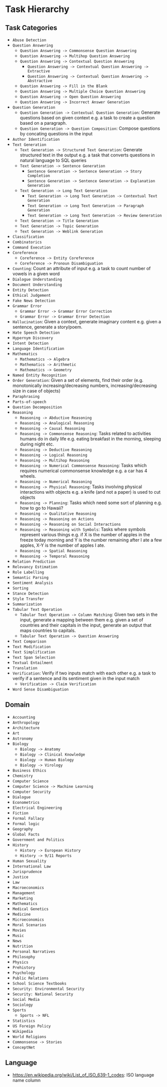 # Task Hierarchy

## Task Categories
- `Abuse Detection`
- `Question Answering`
  - `Question Answering -> Commonsense Question Answering`
  - `Question Answering -> Multihop Question Answering`
  - `Question Answering -> Contextual Question Answering`
    - `Question Answering -> Contextual Question Answering -> Extractive`
    - `Question Answering -> Contextual Question Answering -> Abstractive` 
  - `Question Answering -> Fill in the Blank`
  - `Question Answering -> Multiple Choice Question Answering`
  - `Question Answering -> Open Question Answering`
  - `Question Answering -> Incorrect Answer Generation`
- `Question Generation`
  - `Question Generation -> Contextual Question Generation`: Generate questions based on given context e.g. a task to create a question based on a paragraph.
  - `Question Generation -> Question Composition`: Compose questions by concating questions in the input
- `Author Identification`
- `Text Generation`
  - `Text Generation -> Structured Text Generation`: Generate structured text in the output e.g. a task that converts questions in natural language to SQL queries
  - `Text Generation -> Sentence Generation`
    - `Sentence Generation -> Sentence Generation -> Story Completion`
    - `Sentence Generation -> Sentence Generation -> Explanation Generation`
  - `Text Generation -> Long Text Generation`
    - `Text Generation -> Long Text Generation -> Contextual Text Generation` 
    - `Text Generation -> Long Text Generation -> Paragraph Generation`
    - `Text Generation -> Long Text Generation -> Review Generation`
  - `Text Generation -> Title Generation`
  - `Text Generation -> Topic Generation`
  - `Text Generation -> Weblink Generation`
- `Classification`
- `Combinatorics`
- `Command Execution`
- `Coreference`
  - `Coreference -> Entity Coreference`
  - `Coreference -> Pronoun Disambiguation`
- `Counting`: Count an attribute of input e.g. a task to count number of vowels in a given word
- `Dialogue Understanding`
- `Document Understanding`
- `Entity Detection`
- `Ethical Judgement`
- `Fake News Detection`
- `Grammar Error`
  -  `Grammar Error -> Grammar Error Correction`
  -  `Grammar Error -> Grammar Error Detection`
- `Hallucination`: Given a context, generate imaginary content e.g. given a sentence, generate a story/poem.
- `Hate Speech Detection`
- `Hypernym Discovery`
- `Intent Detection`
- `Language Identification`
- `Mathematics`
  - `Mathematics -> Algebra`
  - `Mathematics -> Arithmetic`
  - `Mathematics -> Geometry`
- `Named Entity Recognition`
- `Order Generation`: Given a set of elements, find their order (e.g. monotonically increasing/decreasing numbers, increasing/decreasing size in case of objects)
- `Paraphrasing`
- `Parts-of-speech`
- `Question Decomposition`
- `Reasoning`
  - `Reasoning -> Abductive Reasoning`
  - `Reasoning -> Analogical Reasoning`
  - `Reasoning -> Causal Reasoning`
  - `Reasoning -> Commonsense Reasoning`: Tasks related to activities humans do in daily life e.g. eating breakfast in the morning, sleeping during night etc.
  - `Reasoning -> Deductive Reasoning`
  - `Reasoning -> Logical Reasoning`
  - `Reasoning -> Multihop Reasoning`
  - `Reasoning -> Numerical Commonsense Reasoning`: Tasks which requires numerical commonsense knowledge e.g. a car has 4 wheels.
  - `Reasoning -> Numerical Reasoning`
  - `Reasoning -> Physical Reasoning`: Tasks involving physical interactions with objects e.g. a knife (and not a paper) is used to cut objects
  - `Reasoning -> Planning`: Tasks which need some sort of planning e.g. how to go to Hawaii?
  - `Reasoning -> Qualitative Reasoning`
  - `Reasoning -> Reasoning on Actions`
  - `Reasoning -> Reasoning on Social Interactions`
  - `Reasoning -> Reasoning with Symbols`: Tasks where symbols represent various things e.g. if X is the number of apples in the freeze today morning and Y is the number remaining after I ate a few apples, X-Y is the number of apples I ate.
  - `Reasoning -> Spatial Reasoning`
  - `Reasoning -> Temporal Reasoning`
- `Relation Prediction`
- `Relevancy Estimation`
- `Role Labelling`
- `Semantic Parsing`
- `Sentiment Analysis`
- `Sorting`
- `Stance Detection`
- `Style Transfer`
- `Summarization`
- `Tabular Text Operation`
  - `Tabular Text Operation -> Column Matching`: Given two sets in the input, generate a mapping between them e.g. given a set of countries and their capitals in the input, generate an output that maps countries to capitals.
  - `Tabular Text Operation -> Question Answering`
- `Text Comparison`
- `Text Modification`
- `Text Simplification`
- `Text Span Selection`
- `Textual Entailment`
- `Translation`
- `Verification`: Verify if two inputs match with each other e.g. a task to verify if a sentence and its sentiment given in the input match
  - `Verification -> Claim Verification`
- `Word Sense Disambiguation`

## Domain
* `Accounting`
* `Anthropology`
* `Architecture`
* `Art`
* `Astronomy`
* `Biology`
  * `Biology -> Anatomy`
  * `Biology -> Clinical Knowledge`
  * `Biology -> Human Biology`
  * `Biology -> Virology`
* `Business Ethics`
* `Chemistry`
* `Computer Science`
* `Computer Science -> Machine Learning`
* `Computer Security`
* `Dialogue`
* `Econometrics`
* `Electrical Engineering`
* `Fiction`
* `Formal Fallacy`
* `Formal logic`
* `Geography`
* `Global Facts`
* `Government and Politics`
* `History`
  * `History -> European History`
  * `History -> 9/11 Reports`
* `Human Sexuality`
* `International Law`
* `Jurisprudence`
* `Justice`
* `Law`
* `Macroeconomics`
* `Management`
* `Marketing`
* `Mathematics`
* `Medical Genetics`
* `Medicine`
* `Microeconomics`
* `Moral Scenarios`
* `Movies`
* `Music`
* `News`
* `Nutrition`
* `Personal Narratives`
* `Philosophy`
* `Physics`
* `Prehistory`
* `Psychology`
* `Public Relations`
* `School Science Textbooks`
* `Security: Environmental Security`
* `Security: National Security`
* `Social Media`
* `Sociology`
* `Sports`
  * `Sports -> NFL`
* `Statistics`
* `US Foreign Policy`
* `Wikipedia`
* `World Religions`
* `Commonsense -> Stories`
* `ConceptNet`

## Language
- https://en.wikipedia.org/wiki/List_of_ISO_639-1_codes: ISO language name column
